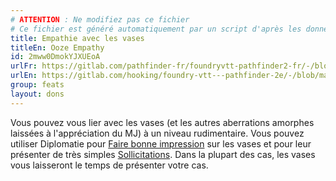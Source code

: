 ```yaml
---
# ATTENTION : Ne modifiez pas ce fichier
# Ce fichier est généré automatiquement par un script d'après les données du module Foundry VTT officiel et de sa traduction
title: Empathie avec les vases
titleEn: Ooze Empathy
id: 2mww0DmokYJXUEoA
urlFr: https://gitlab.com/pathfinder-fr/foundryvtt-pathfinder2-fr/-/blob/master/data/feats/2mww0DmokYJXUEoA.htm
urlEn: https://gitlab.com/hooking/foundry-vtt---pathfinder-2e/-/blob/master/packs/data/feats.db/ooze-empathy.json
group: feats
layout: dons
---
```

Vous pouvez vous lier avec les vases (et les autres aberrations amorphes laissées à l'appréciation du MJ) à un niveau rudimentaire. Vous pouvez utiliser Diplomatie pour [Faire bonne impression](../actions/faire-bonne-impression.md) sur les vases et pour leur présenter de très simples [Sollicitations](../actions/solliciter.md). Dans la plupart des cas, les vases vous laisseront le temps de présenter votre cas.


